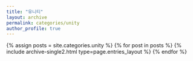 ```yaml
---
title: "유니티"
layout: archive
permalink: categories/unity
author_profile: true
---
```


{% assign posts = site.categories.unity %}
{% for post in posts %} {% include archive-single2.html type=page.entries_layout %} {% endfor %}